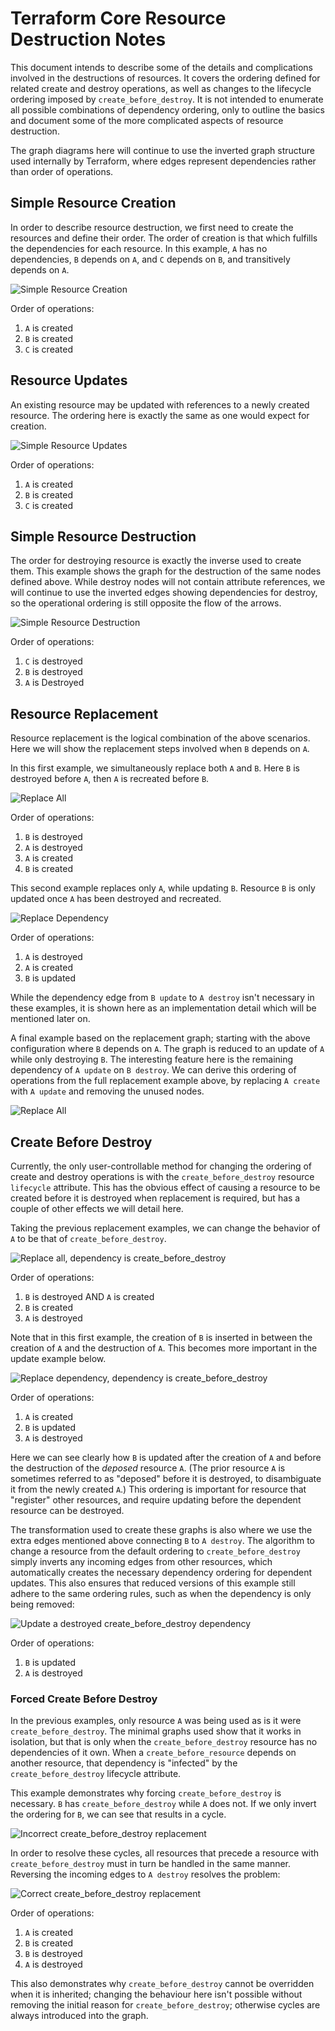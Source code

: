 # Terraform Core Resource Destruction Notes

This document intends to describe some of the details and complications
involved in the destructions of resources. It covers the ordering defined for
related create and destroy operations, as well as changes to the lifecycle
ordering imposed by `create_before_destroy`. It is not intended to enumerate
all possible combinations of dependency ordering, only to outline the basics
and document some of the more complicated aspects of resource destruction.

The graph diagrams here will continue to use the inverted graph structure used
internally by Terraform, where edges represent dependencies rather than order
of operations. 

## Simple Resource Creation

In order to describe resource destruction, we first need to create the
resources and define their order. The order of creation is that which fulfills
the dependencies for each resource. In this example, `A` has no dependencies,
`B` depends on `A`, and `C` depends on `B`, and transitively depends on `A`.

![Simple Resource Creation](./images/simple_create.png)
<!--
digraph create {
    subgraph nodes {
        rank=same;
        a [label="A create"];
        b [label="B create"];
        c [label="C create"];
        b -> c [dir=back];
        a -> b [dir=back];
    }
}
-->

Order of operations:
1. `A` is created
1. `B` is created
1. `C` is created

## Resource Updates

An existing resource may be updated with references to a newly created
resource. The ordering here is exactly the same as one would expect for
creation.

![Simple Resource Updates](./images/simple_update.png)
<!--
digraph update {
    subgraph nodes {
        rank=same;
        a [label="A create"];
        b [label="B update"];
        c [label="C update"];
        b -> c [dir=back];
        a -> b [dir=back];
    }
}
-->

Order of operations:
1. `A` is created
1. `B` is created
1. `C` is created

## Simple Resource Destruction

The order for destroying resource is exactly the inverse used to create them.
This example shows the graph for the destruction of the same nodes defined
above. While destroy nodes will not contain attribute references, we will
continue to use the inverted edges showing dependencies for destroy, so the
operational ordering is still opposite the flow of the arrows.

![Simple Resource Destruction](./images/simple_destroy.png)
<!--
digraph destroy {
    subgraph nodes {
        rank=same;
        a [label="A destroy"];
        b [label="B destroy"];
        c [label="C destroy"];
        a -> b;
        b -> c;
    }
}
-->

Order of operations:
1. `C` is destroyed
1. `B` is destroyed
1. `A` is Destroyed

## Resource Replacement

Resource replacement is the logical combination of the above scenarios. Here we
will show the replacement steps involved when `B` depends on `A`.

In this first example, we simultaneously replace both `A` and `B`. Here `B` is
destroyed before `A`, then `A` is recreated before `B`.

![Replace All](./images/replace_all.png)
<!--
digraph replacement {
    subgraph create {
        rank=same;
        a [label="A create"];
        b [label="B create"];
        a -> b [dir=back];
    }
    subgraph destroy {
        rank=same;
        a_d [label="A destroy"];
        b_d [label="B destroy"];
        a_d -> b_d;
    }

    a -> a_d;
    a -> b_d [style=dotted];
    b -> a_d [style=dotted];
    b -> b_d;
}
-->

Order of operations:
1. `B` is destroyed
1. `A` is destroyed
1. `A` is created
1. `B` is created


This second example replaces only `A`, while updating `B`. Resource `B` is only
updated once `A` has been destroyed and recreated.

![Replace Dependency](./images/replace_one.png)
<!--
digraph replacement {
    subgraph create {
        rank=same;
        a [label="A create"];
        b [label="B update"];
        a -> b [dir=back];
    }
    subgraph destroy {
        rank=same;
        a_d [label="A destroy"];
    }

    a -> a_d;
    b -> a_d [style=dotted];
}
-->

Order of operations:
1. `A` is destroyed
1. `A` is created
1. `B` is updated


While the dependency edge from `B update` to `A destroy` isn't necessary in
these examples, it is shown here as an implementation detail which will be
mentioned later on.

A final example based on the replacement graph; starting with the above
configuration where `B` depends on `A`. The graph is reduced to an update of
`A` while only destroying `B`. The interesting feature here is the remaining
dependency of `A update` on `B destroy`. We can derive this ordering of
operations from the full replacement example above, by replacing `A create`
with `A update` and removing the unused nodes.

![Replace All](./images/destroy_then_update.png)
<!--
digraph destroy_then_update {
    subgraph update {
        rank=same;
        a [label="A update"];
    }
    subgraph destroy {
        rank=same;
        b_d [label="B destroy"];
    }

    a -> b_d;
}
-->
## Create Before Destroy

Currently, the only user-controllable method for changing the ordering of
create and destroy operations is with the `create_before_destroy` resource
`lifecycle` attribute. This has the obvious effect of causing a resource to be
created before it is destroyed when replacement is required, but has a couple
of other effects we will detail here.

Taking the previous replacement examples, we can change the behavior of `A` to
be that of `create_before_destroy`.

![Replace all, dependency is create_before_destroy](./images/replace_all_cbd_dep.png)
<!--
digraph replacement {
    subgraph create {
        rank=same;
        a [label="A create"];
        b [label="B create"];
        a -> b [dir=back];
    }
    subgraph destroy {
        rank=same;
        a_d [label="A destroy"];
        b_d [label="B destroy"];
        a_d -> b_d;
    }

    a -> a_d [dir=back];
    b -> a_d [dir=back];
    b -> b_d;
}
-->


Order of operations:
1. `B` is destroyed AND `A` is created
1. `B` is created
1. `A` is destroyed

Note that in this first example, the creation of `B` is inserted in between the
creation of `A` and the destruction of `A`. This becomes more important in the
update example below.


![Replace dependency, dependency is create_before_destroy](./images/replace_dep_cbd_dep.png)
<!--
digraph replacement {
    subgraph create {
        rank=same;
        a [label="A create"];
        b [label="B update"];
        a -> b [dir=back];
    }
    subgraph destroy {
        rank=same;
        a_d [label="A destroy"];
    }

    a -> a_d [dir=back, style=dotted];
    b -> a_d [dir=back];
}
-->

Order of operations:
1. `A` is created
1. `B` is updated
1. `A` is destroyed

Here we can see clearly how `B` is updated after the creation of `A` and before
the destruction of the _deposed_ resource `A`. (The prior resource `A` is
sometimes referred to as "deposed" before it is destroyed, to disambiguate it
from the newly created `A`.) This ordering is important for resource that
"register" other resources, and require updating before the dependent resource
can be destroyed.

The transformation used to create these graphs is also where we use the extra
edges mentioned above connecting `B` to `A destroy`. The algorithm to change a
resource from the default ordering to `create_before_destroy` simply inverts
any incoming edges from other resources, which automatically creates the
necessary dependency ordering for dependent updates. This also ensures that
reduced versions of this example still adhere to the same ordering rules, such
as when the dependency is only being removed:

![Update a destroyed create_before_destroy dependency](./images/update_destroy_cbd.png)
<!--
digraph update {
    subgraph create {
        rank=same;
        b [label="B update"];
    }
    subgraph destroy {
        rank=same;
        a_d [label="A destroy"];
    }

    b -> a_d [dir=back];
}
-->

Order of operations:
1. `B` is updated
1. `A` is destroyed

### Forced Create Before Destroy

In the previous examples, only resource `A` was being used as is it were
`create_before_destroy`. The minimal graphs used show that it works in
isolation, but that is only when the `create_before_destroy` resource has no
dependencies of it own. When a `create_before_resource` depends on another
resource, that dependency is "infected" by the `create_before_destroy`
lifecycle attribute.

This example demonstrates why forcing `create_before_destroy` is necessary. `B`
has `create_before_destroy` while `A` does not. If we only invert the ordering
for `B`, we can see that results in a cycle.

![Incorrect create_before_destroy replacement](./images/replace_cbd_incorrect.png)
<!--
digraph replacement {
    subgraph create {
        rank=same;
        a [label="A create"];
        b [label="B create"];
        a -> b [dir=back];
    }
    subgraph destroy {
        rank=same;
        a_d [label="A destroy"];
        b_d [label="B destroy"];
        a_d -> b_d;
    }

    a -> a_d;
    b -> a_d [style=dotted];
    b -> b_d [dir=back];
}
-->

In order to resolve these cycles, all resources that precede a resource
with `create_before_destroy` must in turn be handled in the same manner.
Reversing the incoming edges to `A destroy` resolves the problem:

![Correct create_before_destroy replacement](./images/replace_all_cbd.png)
<!--
digraph replacement {
    subgraph create {
        rank=same;
        a [label="A create"];
        b [label="B create"];
        a -> b [dir=back];
    }
    subgraph destroy {
        rank=same;
        a_d [label="A destroy"];
        b_d [label="B destroy"];
        a_d -> b_d;
    }

    a -> a_d [dir=back];
    b -> a_d [dir=back, style=dotted];
    b -> b_d [dir=back];
}
-->

Order of operations:
1. `A` is created
1. `B` is created
1. `B` is destroyed
1. `A` is destroyed

This also demonstrates why `create_before_destroy` cannot be overridden when
it is inherited; changing the behaviour here isn't possible without removing
the initial reason for `create_before_destroy`; otherwise cycles are always
introduced into the graph.
